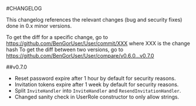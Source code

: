 #CHANGELOG

This changelog references the relevant changes (bug and security fixes) done in 0.x minor versions.

To get the diff for a specific change, go to https://github.com/BenGorUser/User/commit/XXX where XXX is the change hash
To get the diff between two versions, go to https://github.com/BenGorUser/User/compare/v0.6.0...v0.7.0

##v0.7.0

* Reset password expire after 1 hour by default for security reasons.
* Invitation tokens expire after 1 week by default for security reasons.
* Split `InviteHandler` into `InviteHandler` and `ResendInvitationHandler`.
* Changed sanity check in UserRole constructor to only allow strings.
